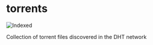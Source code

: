 torrents 
========
![Indexed](https://img.shields.io/badge/indexed-235609-blue)

Collection of torrent files discovered in the DHT network
